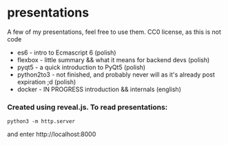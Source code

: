 # presentations
A few of my presentations, feel free to use them. CC0 license, as this is not code


* es6 - intro to Ecmascript 6 (polish)
* flexbox - little summary && what it means for backend devs (polish)
* pyqt5 - a quick introduction to PyQt5 (polish)
* python2to3 - not finished, and probably never will as it's already post expiration ;d (polish)
* docker - IN PROGRESS introduction && internals (english)


### Created using reveal.js. To read presentations:
```
python3 -m http.server
```
and enter http://localhost:8000
